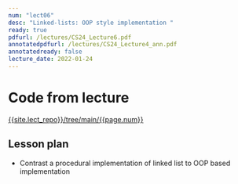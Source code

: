 ```yaml
---
num: "lect06"
desc: "Linked-lists: OOP style implementation "
ready: true
pdfurl: /lectures/CS24_Lecture6.pdf
annotatedpdfurl: /lectures/CS24_Lecture4_ann.pdf
annotatedready: false 
lecture_date: 2022-01-24
---
```


# Code from lecture
[{{site.lect_repo}}/tree/main/{{page.num}}]({{site.lect_repo}}/tree/main/{{page.num}})

## Lesson plan
* Contrast a procedural implementation of linked list to OOP based implementation
